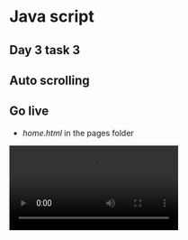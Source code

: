 # Java script 
## Day 3 task 3 
## Auto scrolling

## Go live
- *home.html* in the pages folder

![](./scroll.mp4)